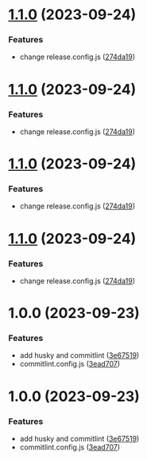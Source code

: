 # [1.1.0](https://github.com/steven130169/automation-release/compare/v1.0.0...v1.1.0) (2023-09-24)


### Features

* change release.config.js ([274da19](https://github.com/steven130169/automation-release/commit/274da19cdfecd31431f5283c8aa379f8e3542175))

# [1.1.0](https://github.com/steven130169/automation-release/compare/v1.0.0...v1.1.0) (2023-09-24)


### Features

* change release.config.js ([274da19](https://github.com/steven130169/automation-release/commit/274da19cdfecd31431f5283c8aa379f8e3542175))

# [1.1.0](https://github.com/steven130169/automation-release/compare/v1.0.0...v1.1.0) (2023-09-24)


### Features

* change release.config.js ([274da19](https://github.com/steven130169/automation-release/commit/274da19cdfecd31431f5283c8aa379f8e3542175))

# [1.1.0](https://github.com/steven130169/automation-release/compare/v1.0.0...v1.1.0) (2023-09-24)


### Features

* change release.config.js ([274da19](https://github.com/steven130169/automation-release/commit/274da19cdfecd31431f5283c8aa379f8e3542175))

# 1.0.0 (2023-09-23)


### Features

* add husky and commitlint ([3e67519](https://github.com/steven130169/automation-release/commit/3e67519f42ea4477bc1f457d1ff713dd488bda29))
* commitlint.config.js ([3ead707](https://github.com/steven130169/automation-release/commit/3ead707f096fd9bd4ac3ba80b21ef987eee5bb14))

# 1.0.0 (2023-09-23)


### Features

* add husky and commitlint ([3e67519](https://github.com/steven130169/automation-release/commit/3e67519f42ea4477bc1f457d1ff713dd488bda29))
* commitlint.config.js ([3ead707](https://github.com/steven130169/automation-release/commit/3ead707f096fd9bd4ac3ba80b21ef987eee5bb14))
